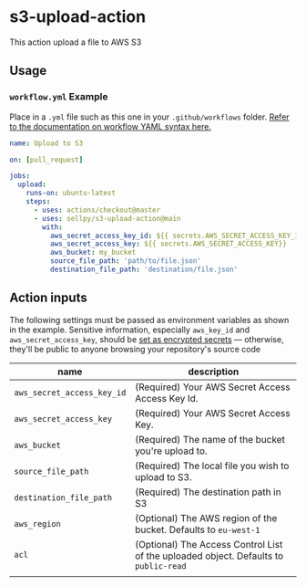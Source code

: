 # s3-upload-action

This action upload a file to AWS S3

## Usage

### `workflow.yml` Example

Place in a `.yml` file such as this one in your `.github/workflows` folder. [Refer to the documentation on workflow YAML syntax here.](https://help.github.com/en/articles/workflow-syntax-for-github-actions)

```yaml
name: Upload to S3

on: [pull_request]

jobs:
  upload:
    runs-on: ubuntu-latest
    steps:
      - uses: actions/checkout@master
      - uses: sellpy/s3-upload-action@main
        with:
          aws_secret_access_key_id: ${{ secrets.AWS_SECRET_ACCESS_KEY_ID }}
          aws_secret_access_key: ${{ secrets.AWS_SECRET_ACCESS_KEY}}
          aws_bucket: my_bucket
          source_file_path: 'path/to/file.json'
          destination_file_path: 'destination/file.json'
```
## Action inputs

The following settings must be passed as environment variables as shown in the example. Sensitive information, especially `aws_key_id` and `aws_secret_access_key`, should be [set as encrypted secrets](https://help.github.com/en/articles/virtual-environments-for-github-actions#creating-and-using-secrets-encrypted-variables) — otherwise, they'll be public to anyone browsing your repository's source code

| name                    | description                                                                                                                                                          |
|-------------------------|----------------------------------------------------------------------------------------------------------------------------------------------------------------------|
| `aws_secret_access_key_id`  | (Required) Your AWS Secret Access Access Key Id. |
| `aws_secret_access_key`     | (Required) Your AWS Secret Access Key. |
| `aws_bucket`                | (Required) The name of the bucket you're upload to. |
| `source_file_path`          | (Required) The local file you wish to upload to S3. |
| `destination_file_path`     | (Required) The destination path in S3 |
| `aws_region`                | (Optional) The AWS region of the bucket. Defaults to `eu-west-1` |
| `acl`                       | (Optional) The Access Control List of the uploaded object. Defaults to `public-read` |
                                                                      |